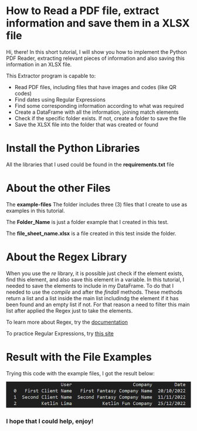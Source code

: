 # How to Read a PDF file, extract information and save them in a XLSX file

Hi, there! 
In this short tutorial, I will show you how to implement the Python PDF Reader, extracting relevant pieces of information and also saving this information in an XLSX file.

This Extractor program is capable to:
- Read PDF files, including files that have images and codes (like QR codes)
- Find dates using Regular Expressions
- Find some corresponding information according to what was required
- Create a DataFrame with all the information, joining match elements
- Check if the specific folder exists. If not, create a folder to save the file
- Save the XLSX file into the folder that was created or found 

# Install the Python Libraries
All the libraries that I used could be found in the **requirements.txt** file

# About the other Files
The **example-files** The folder includes three (3) files that I create to use as examples in this tutorial.

The **Folder_Name** is just a folder example that I created in this test.

The **file_sheet_name.xlsx** is a file created in this test inside the folder.

# About the Regex Library
When you use the _re_ library, it is possible just check if the element exists, find this element, and also save this element in a variable. In this tutorial, I needed to save the elements to include in my DataFrame. To do that I needed to use the _compile_ and after the _findall_ methods. These methods return a list and a list inside the main list includindg the element if it has been found and an empty list if not. For that reason a need to filter this main list after applied the Regex just to take the elements.

To learn more about Regex, try the [documentation](https://docs.python.org/3/library/re.html)

To practice Regular Expressions, try [this site](https://docs.python.org/3/library/re.html) 

# Result with the File Examples

Trying this code with the example files, I got the result below:

![alt text][image]

[image]: data-frame.png "Prompt Image"


### I hope that I could help, enjoy! 

